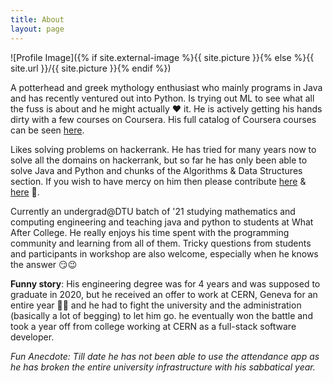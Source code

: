```yaml
---
title: About
layout: page
---
```

![Profile Image]({% if site.external-image %}{{ site.picture }}{% else %}{{ site.url }}/{{ site.picture }}{% endif %})

<p>
    A potterhead and greek mythology enthusiast who mainly programs in Java and has recently ventured out 
    into Python. Is trying out ML to see what all the fuss is about and he might actually ❤ it. He is 
    actively getting his hands dirty with a few courses on Coursera. His full catalog of Coursera courses
    can be seen 
    <a href="https://github.com/anishLearnsToCode/course-list">here</a>.
</p>

<p>
    Likes solving problems on hackerrank. He has tried for many years now to solve all the domains on 
    hackerrank, but so far he has only been able to solve Java and Python and chunks of the Algorithms & 
    Data Structures section. If you wish to have mercy on him then please contribute 
    <a href="https://github.com/anishLearnsToCode/hackerrank-data-structures">here</a> & 
    <a href="https://github.com/anishLearnsToCode/hackerrank-algorithms">here</a> 🙏.
</p>

<p>
    Currently an undergrad@DTU batch of '21 studying mathematics and computing engineering and teaching 
    java and python to students at What After College. He really enjoys his time spent with the programming
    community and learning from all of them. Tricky questions from students and participants in workshop
    are also welcome, especially when he knows the answer 😏😉 
</p>

<p>
    <b>Funny story</b>: His  engineering degree was for 4 years and was supposed to graduate in 2020, but he
    received an offer to work at CERN, Geneva for an entire year 🎉🥳 and he had to fight the university
    and the administration (basically a lot of begging) to let him go. he eventually won the battle and 
    took a year off from college working at CERN as a full-stack software developer.
</p>

<p><i>
    Fun Anecdote: Till date he has not been able to use the attendance app as he has broken the entire university
    infrastructure with his sabbatical year.
</i></p>
